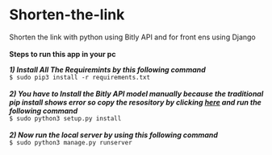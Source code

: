 # Shorten-the-link
Shorten the link with python using Bitly API and for front ens using Django<br>
<br>
**Steps to run this app in your pc**<br>

***1) Install All The Requiremints by this following command***<br>
```$ sudo pip3 install -r requirements.txt```<br><br>
***2) You have to Install the Bitly API model manually because the traditional pip install shows error so copy the resository by clicking [here](https://github.com/bitly/bitly-api-python) and run the following command***<br>
```$ sudo python3 setup.py install```<br><br>
***2) Now run the local server by using this following command***<br>
```$ sudo python3 manage.py runserver```
